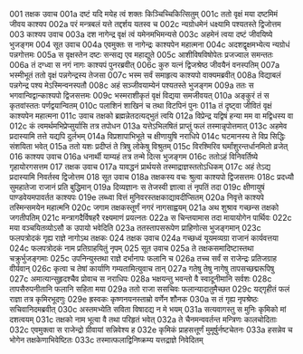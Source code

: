001	तक्षक उवाच
001a	दष्टं यदि मयेह त्वं शक्तः किञ्चिच्चिकित्सितुम्
001c	ततो वृक्षं मया दष्टमिमं जीवय काश्यप
002a	परं मन्त्रबलं यत्ते तद्दर्शय यतस्व च
002c	न्यग्रोधमेनं धक्ष्यामि पश्यतस्ते द्विजोत्तम
003	काश्यप उवाच
003a	दश नागेन्द्र वृक्षं त्वं यमेनमभिमन्यसे
003c	अहमेनं त्वया दष्टं जीवयिष्ये भुजङ्गम
004	सूत उवाच
004a	एवमुक्तः स नागेन्द्रः काश्यपेन महात्मना
004c	अदशद्वृक्षमभ्येत्य न्यग्रोधं पन्नगोत्तमः
005a	स वृक्षस्तेन दष्टः सन्सद्य एव महाद्युते
005c	आशीविषविषोपेतः प्रजज्वाल समन्ततः
006a	तं दग्ध्वा स नगं नागः काश्यपं पुनरब्रवीत्
006c	कुरु यत्नं द्विजश्रेष्ठ जीवयैनं वनस्पतिम्
007a	भस्मीभूतं ततो वृक्षं पन्नगेन्द्रस्य तेजसा
007c	भस्म सर्वं समाहृत्य काश्यपो वाक्यमब्रवीत्
008a	विद्याबलं पन्नगेन्द्र पश्य मेऽस्मिन्वनस्पतौ
008c	अहं सञ्जीवयाम्येनं पश्यतस्ते भुजङ्गम
009a	ततः स भगवान्विद्वान्काश्यपो द्विजसत्तमः
009c	भस्मराशीकृतं वृक्षं विद्यया समजीवयत्
010a	अङ्कुरं तं स कृतवांस्ततः पर्णद्वयान्वितम्
010c	पलाशिनं शाखिनं च तथा विटपिनं पुनः
011a	तं दृष्ट्वा जीवितं वृक्षं काश्यपेन महात्मना
011c	उवाच तक्षको ब्रह्मन्नेतदत्यद्भुतं त्वयि
012a	विप्रेन्द्र यद्विषं हन्या मम वा मद्विधस्य वा
012c	कं त्वमर्थमभिप्रेप्सुर्यासि तत्र तपोधन
013a	यत्तेऽभिलषितं प्राप्तुं फलं तस्मान्नृपोत्तमात्
013c	अहमेव प्रदास्यामि तत्ते यद्यपि दुर्लभम्
014a	विप्रशापाभिभूते च क्षीणायुषि नराधिपे
014c	घटमानस्य ते विप्र सिद्धिः संशयिता भवेत्
015a	ततो यशः प्रदीप्तं ते त्रिषु लोकेषु विश्रुतम्
015c	विरश्मिरिव घर्मांशुरन्तर्धानमितो व्रजेत्
016	काश्यप उवाच
016a	धनार्थी याम्यहं तत्र तन्मे दित्स भुजङ्गम
016c	ततोऽहं विनिवर्तिष्ये गृहायोरगसत्तम
017	तक्षक उवाच
017a	यावद्धनं प्रार्थयसे तस्माद्राज्ञस्ततोऽधिकम्
017c	अहं तेऽद्य प्रदास्यामि निवर्तस्व द्विजोत्तम
018	सूत उवाच
018a	तक्षकस्य वचः श्रुत्वा काश्यपो द्विजसत्तमः
018c	प्रदध्यौ सुमहातेजा राजानं प्रति बुद्धिमान्
019a	दिव्यज्ञानः स तेजस्वी ज्ञात्वा तं नृपतिं तदा
019c	क्षीणायुषं पाण्डवेयमपावर्तत काश्यपः
019e	लब्ध्वा वित्तं मुनिवरस्तक्षकाद्यावदीप्सितम्
020a	निवृत्ते काश्यपे तस्मिन्समयेन महात्मनि
020c	जगाम तक्षकस्तूर्णं नगरं नागसाह्वयम्
021a	अथ शुश्राव गच्छन्स तक्षको जगतीपतिम्
021c	मन्त्रागदैर्विषहरै रक्ष्यमाणं प्रयत्नतः
022a	स चिन्तयामास तदा मायायोगेन पार्थिवः
022c	मया वञ्चयितव्योऽसौ क उपायो भवेदिति
023a	ततस्तापसरूपेण प्राहिणोत्स भुजङ्गमान्
023c	फलपत्रोदकं गृह्य राज्ञे नागोऽथ तक्षकः
024	तक्षक उवाच
024a	गच्छध्वं यूयमव्यग्रा राजानं कार्यवत्तया
024c	फलपत्रोदकं नाम प्रतिग्राहयितुं नृपम्
025	सूत उवाच
025a	ते तक्षकसमादिष्टास्तथा चक्रुर्भुजङ्गमाः
025c	उपनिन्युस्तथा राज्ञे दर्भानापः फलानि च
026a	तच्च सर्वं स राजेन्द्रः प्रतिजग्राह वीर्यवान्
026c	कृत्वा च तेषां कार्याणि गम्यतामित्युवाच तान्
027a	गतेषु तेषु नागेषु तापसच्छद्मरूपिषु
027c	अमात्यान्सुहृदश्चैव प्रोवाच स नराधिपः
028a	भक्षयन्तु भवन्तो वै स्वादूनीमानि सर्वशः
028c	तापसैरुपनीतानि फलानि सहिता मया
029a	ततो राजा ससचिवः फलान्यादातुमैच्छत
029c	यद्गृहीतं फलं राज्ञा तत्र कृमिरभूदणुः
029e	ह्रस्वकः कृष्णनयनस्ताम्रो वर्णेन शौनक
030a	स तं गृह्य नृपश्रेष्ठः सचिवानिदमब्रवीत्
030c	अस्तमभ्येति सविता विषादद्य न मे भयम्
031a	सत्यवागस्तु स मुनिः कृमिको मां दशत्वयम्
031c	तक्षको नाम भूत्वा वै तथा परिहृतं भवेत्
032a	ते चैनमन्ववर्तन्त मन्त्रिणः कालचोदिताः
032c	एवमुक्त्वा स राजेन्द्रो ग्रीवायां सन्निवेश्य ह
032e	कृमिकं प्राहसत्तूर्णं मुमूर्षुर्नष्टचेतनः
033a	हसन्नेव च भोगेन तक्षकेणाभिवेष्टितः
033c	तस्मात्फलाद्विनिष्क्रम्य यत्तद्राज्ञे निवेदितम्
